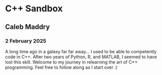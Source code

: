# C++ Sandbox
## Caleb Maddry
### 2 February 2025

A long time ago in a galaxy far far away...
I used to be able to competently code in C++.
After two years of Python, R, and MATLAB, I seemed to have lost this skill. 
Welcome to my journey in relearning the art of C++ programming.
Feel free to follow along as I start over :)


